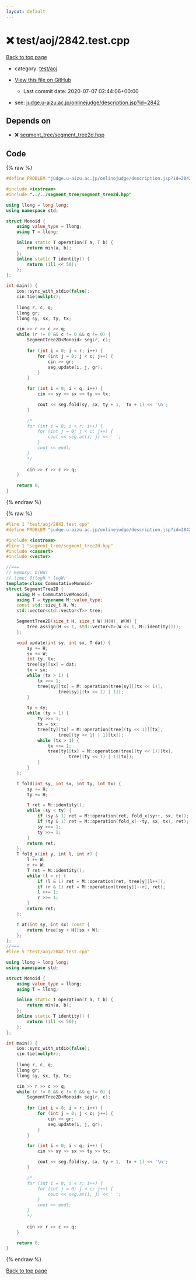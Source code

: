 ```yaml
---
layout: default
---
```


<!-- mathjax config similar to math.stackexchange -->
<script type="text/javascript" async
  src="https://cdnjs.cloudflare.com/ajax/libs/mathjax/2.7.5/MathJax.js?config=TeX-MML-AM_CHTML">
</script>
<script type="text/x-mathjax-config">
  MathJax.Hub.Config({
    TeX: { equationNumbers: { autoNumber: "AMS" }},
    tex2jax: {
      inlineMath: [ ['$','$'] ],
      processEscapes: true
    },
    "HTML-CSS": { matchFontHeight: false },
    displayAlign: "left",
    displayIndent: "2em"
  });
</script>

<script type="text/javascript" src="https://cdnjs.cloudflare.com/ajax/libs/jquery/3.4.1/jquery.min.js"></script>
<script src="https://cdn.jsdelivr.net/npm/jquery-balloon-js@1.1.2/jquery.balloon.min.js" integrity="sha256-ZEYs9VrgAeNuPvs15E39OsyOJaIkXEEt10fzxJ20+2I=" crossorigin="anonymous"></script>
<script type="text/javascript" src="../../../assets/js/copy-button.js"></script>
<link rel="stylesheet" href="../../../assets/css/copy-button.css" />


# :x: test/aoj/2842.test.cpp

<a href="../../../index.html">Back to top page</a>

* category: <a href="../../../index.html#0d0c91c0cca30af9c1c9faef0cf04aa9">test/aoj</a>
* <a href="{{ site.github.repository_url }}/blob/master/test/aoj/2842.test.cpp">View this file on GitHub</a>
    - Last commit date: 2020-07-07 02:44:06+00:00


* see: <a href="judge.u-aizu.ac.jp/onlinejudge/description.jsp?id=2842">judge.u-aizu.ac.jp/onlinejudge/description.jsp?id=2842</a>


## Depends on

* :x: <a href="../../../library/segment_tree/segment_tree2d.hpp.html">segment_tree/segment_tree2d.hpp</a>


## Code

<a id="unbundled"></a>
{% raw %}
```cpp
#define PROBLEM "judge.u-aizu.ac.jp/onlinejudge/description.jsp?id=2842"

#include <iostream>
#include "../../segment_tree/segment_tree2d.hpp"

using llong = long long;
using namespace std;

struct Monoid {
    using value_type = llong;
    using T = llong;

    inline static T operation(T a, T b) {
        return min(a, b);
    };
    inline static T identity() {
        return (1ll << 50);
    };
};

int main() {
    ios::sync_with_stdio(false);
    cin.tie(nullptr);
    
    llong r, c, q;
    llong gr;
    llong sy, sx, ty, tx;

    cin >> r >> c >> q;
    while (r != 0 && c != 0 && q != 0) {
        SegmentTree2D<Monoid> seg(r, c);
        
        for (int i = 0; i < r; i++) {
            for (int j = 0; j < c; j++) {
                cin >> gr;
                seg.update(i, j, gr);
            }
        }

        for (int i = 0; i < q; i++) {
            cin >> sy >> sx >> ty >> tx;

            cout << seg.fold(sy, sx, ty + 1,  tx + 1) << '\n';
        }

        /*
        for (int i = 0; i < r; i++) {
            for (int j = 0; j < c; j++) {
                cout << seg.at(i, j) << ' ';
            }
            cout << endl;
        }
        */
        
        cin >> r >> c >> q;
    }

    return 0;
}

```
{% endraw %}

<a id="bundled"></a>
{% raw %}
```cpp
#line 1 "test/aoj/2842.test.cpp"
#define PROBLEM "judge.u-aizu.ac.jp/onlinejudge/description.jsp?id=2842"

#include <iostream>
#line 1 "segment_tree/segment_tree2d.hpp"
#include <cassert>
#include <vector>

//===
// memory: O(HW)
// time: O(logH * logW)
template<class CommutativeMonoid>
struct SegmentTree2D {
    using M = CommutativeMonoid;
    using T = typename M::value_type;
    const std::size_t H, W;
    std::vector<std::vector<T>> tree;

    SegmentTree2D(size_t H, size_t W):H(H), W(W) {
        tree.assign(H << 1, std::vector<T>(W << 1, M::identity()));
    };

    void update(int sy, int sx, T dat) {
        sy += H;
        sx += W;
        int ty, tx;
        tree[sy][sx] = dat;
        tx = sx;
        while (tx > 1) {
            tx >>= 1;
            tree[sy][tx] = M::operation(tree[sy][(tx << 1)],
                    tree[sy][(tx << 1) | 1]);
        }

        ty = sy;
        while (ty > 1) {
            ty >>= 1;
            tx = sx;
            tree[ty][tx] = M::operation(tree[(ty << 1)][tx],
                    tree[(ty << 1) | 1][tx]);
            while (tx > 1) {
                tx >>= 1;
                tree[ty][tx] = M::operation(tree[(ty << 1)][tx],
                        tree[(ty << 1) | 1][tx]);
            }
        }
    };

    T fold(int sy, int sx, int ty, int tx) {
        sy += H;
        ty += H;

        T ret = M::identity();
        while (sy < ty) {
            if (sy & 1) ret = M::operation(ret, fold_x(sy++, sx, tx));
            if (ty & 1) ret = M::operation(fold_x(--ty, sx, tx), ret);
            sy >>= 1;
            ty >>= 1;
        }
        return ret;
    };
    T fold_x(int y, int l, int r) {
        l += W;
        r += W;
        T ret = M::identity();
        while (l < r) {
            if (l & 1) ret = M::operation(ret, tree[y][l++]);
            if (r & 1) ret = M::operation(tree[y][--r], ret);
            l >>= 1;
            r >>= 1;
        }
        return ret;
    };

    T at(int sy, int sx) const {
        return tree[sy + H][sx + W];
    };
};
//===
#line 5 "test/aoj/2842.test.cpp"

using llong = long long;
using namespace std;

struct Monoid {
    using value_type = llong;
    using T = llong;

    inline static T operation(T a, T b) {
        return min(a, b);
    };
    inline static T identity() {
        return (1ll << 50);
    };
};

int main() {
    ios::sync_with_stdio(false);
    cin.tie(nullptr);
    
    llong r, c, q;
    llong gr;
    llong sy, sx, ty, tx;

    cin >> r >> c >> q;
    while (r != 0 && c != 0 && q != 0) {
        SegmentTree2D<Monoid> seg(r, c);
        
        for (int i = 0; i < r; i++) {
            for (int j = 0; j < c; j++) {
                cin >> gr;
                seg.update(i, j, gr);
            }
        }

        for (int i = 0; i < q; i++) {
            cin >> sy >> sx >> ty >> tx;

            cout << seg.fold(sy, sx, ty + 1,  tx + 1) << '\n';
        }

        /*
        for (int i = 0; i < r; i++) {
            for (int j = 0; j < c; j++) {
                cout << seg.at(i, j) << ' ';
            }
            cout << endl;
        }
        */
        
        cin >> r >> c >> q;
    }

    return 0;
}

```
{% endraw %}

<a href="../../../index.html">Back to top page</a>

